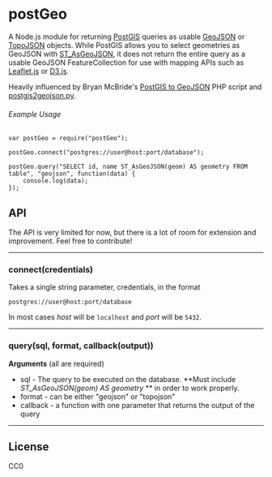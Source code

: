 # postGeo
A Node.js module for returning [PostGIS](http://postgis.net/) queries as usable [GeoJSON](http://geojson.org/) or [TopoJSON](https://github.com/mbostock/topojson) objects. While PostGIS allows you to select geometries as GeoJSON with [ST_AsGeoJSON](http://www.postgis.org/docs/ST_AsGeoJSON.html), it does not return the entire query as a usable GeoJSON FeatureCollection for use with mapping APIs such as [Leaflet.js](http://leafletjs.com/) or [D3.js](http://d3js.org/).

Heavily influenced by Bryan McBride's [PostGIS to GeoJSON](https://gist.github.com/bmcbride/1913855/) PHP script and [postgis2geojson.py](https://github.com/jczaplew/postgis2geojson).

###### Example Usage
````
var postGeo = require("postGeo");

postGeo.connect("postgres://user@host:port/database");

postGeo.query("SELECT id, name ST_AsGeoJSON(geom) AS geometry FROM table", "geojson", function(data) {
    console.log(data);
});
````

## API
The API is very limited for now, but there is a lot of room for extension and improvement. Feel free to contribute!

---------------------------------------

### connect(credentials)
Takes a single string parameter, credentials, in the format

 ````
postgres://user@host:port/database
````
 In most cases _host_ will be ```localhost``` and _port_ will be ```5432```.

---------------------------------------

### query(sql, format, callback(output))
**Arguments** (all are required)

+ sql - The query to be executed on the database. **Must include _ST_AsGeoJSON(geom) AS geometry_ ** in order to work properly.
+ format - can be either "geojson" or "topojson"
+ callback - a function with one parameter that returns the output of the query

---------------------------------------

## License
CC0


